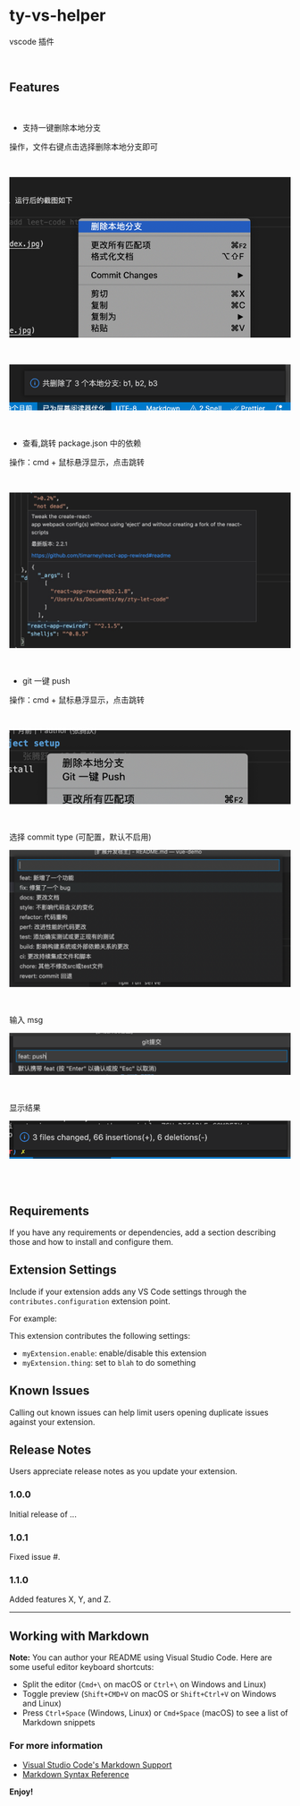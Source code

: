 # ty-vs-helper

vscode 插件

<br/>

## Features

<br/>

- 支持一键删除本地分支

操作，文件右键点击选择删除本地分支即可

<br/>

![右键删除](images/del.png)

<br/>

![删除提示](images/del_res.png)

<br/>

- 查看,跳转 package.json 中的依赖

操作：cmd + 鼠标悬浮显示，点击跳转

<br/>

![跳转依赖](images/dep.png)

<br/>

- git 一键 push

操作：cmd + 鼠标悬浮显示，点击跳转

<br/>

![点击](images/push_command.png)

<br/>

选择 commit type (可配置，默认不启用)

![点击](images/push_commit.png)

<br/>

输入 msg

![点击](images/push_msg.png)

<br/>

显示结果

![点击](images/push_result.png)

<br/>
<br/>

## Requirements

If you have any requirements or dependencies, add a section describing those and how to install and configure them.

## Extension Settings

Include if your extension adds any VS Code settings through the `contributes.configuration` extension point.

For example:

This extension contributes the following settings:

- `myExtension.enable`: enable/disable this extension
- `myExtension.thing`: set to `blah` to do something

## Known Issues

Calling out known issues can help limit users opening duplicate issues against your extension.

## Release Notes

Users appreciate release notes as you update your extension.

### 1.0.0

Initial release of ...

### 1.0.1

Fixed issue #.

### 1.1.0

Added features X, Y, and Z.

---

## Working with Markdown

**Note:** You can author your README using Visual Studio Code. Here are some useful editor keyboard shortcuts:

- Split the editor (`Cmd+\` on macOS or `Ctrl+\` on Windows and Linux)
- Toggle preview (`Shift+CMD+V` on macOS or `Shift+Ctrl+V` on Windows and Linux)
- Press `Ctrl+Space` (Windows, Linux) or `Cmd+Space` (macOS) to see a list of Markdown snippets

### For more information

- [Visual Studio Code's Markdown Support](http://code.visualstudio.com/docs/languages/markdown)
- [Markdown Syntax Reference](https://help.github.com/articles/markdown-basics/)

**Enjoy!**
